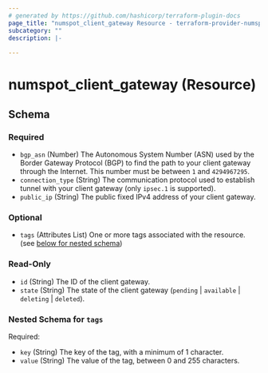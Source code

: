 ```yaml
---
# generated by https://github.com/hashicorp/terraform-plugin-docs
page_title: "numspot_client_gateway Resource - terraform-provider-numspot"
subcategory: ""
description: |-
  
---
```


# numspot_client_gateway (Resource)





<!-- schema generated by tfplugindocs -->
## Schema

### Required

- `bgp_asn` (Number) The Autonomous System Number (ASN) used by the Border Gateway Protocol (BGP) to find the path to your client gateway through the Internet. This number must be between `1` and `4294967295`.
- `connection_type` (String) The communication protocol used to establish tunnel with your client gateway (only `ipsec.1` is supported).
- `public_ip` (String) The public fixed IPv4 address of your client gateway.

### Optional

- `tags` (Attributes List) One or more tags associated with the resource. (see [below for nested schema](#nestedatt--tags))

### Read-Only

- `id` (String) The ID of the client gateway.
- `state` (String) The state of the client gateway (`pending` \| `available` \| `deleting` \| `deleted`).

<a id="nestedatt--tags"></a>
### Nested Schema for `tags`

Required:

- `key` (String) The key of the tag, with a minimum of 1 character.
- `value` (String) The value of the tag, between 0 and 255 characters.
